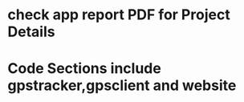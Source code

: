 # check app report PDF for Project Details
# Code Sections include gpstracker,gpsclient and website
